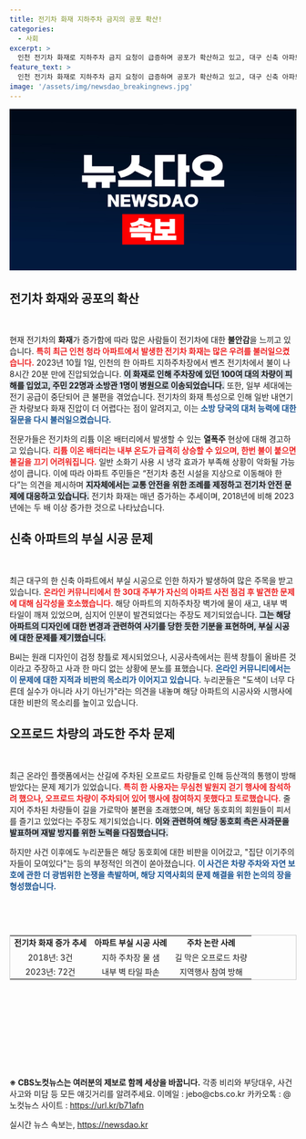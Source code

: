 ```yaml
---
title: 전기차 화재 지하주차 금지의 공포 확산!
categories:
  - 사회
excerpt: >
  인천 전기차 화재로 지하주차 금지 요청이 급증하며 공포가 확산하고 있고, 대구 신축 아파트의 부실시공 문제는 주민들의 분노를 일으키고 있습니다. 또한, 산길을 막아 논란이 된 오프로드 차량들에 대한 비판이 거세지고 있습니다. 이번 이슈들을 통해 현대 사회의 다양한 문제들을 함께 살펴보세요!
feature_text: >
  인천 전기차 화재로 지하주차 금지 요청이 급증하며 공포가 확산하고 있고, 대구 신축 아파트의 부실시공 문제는 주민들의 분노를 일으키고 있습니다. 또한, 산길을 막아 논란이 된 오프로드 차량들에 대한 비판이 거세지고 있습니다. 이번 이슈들을 통해 현대 사회의 다양한 문제들을 함께 살펴보세요!
image: '/assets/img/newsdao_breakingnews.jpg'
---
```


<p><img src="/assets/img/newsdao_breakingnews.jpg" alt="ontimetimes 속보" /></p>

<h2 data-ke-size="size26">전기차 화재와 공포의 확산</h2>

<p data-ke-size="size16">&nbsp;</p>

<p>현재 전기차의 <b>화재</b>가 증가함에 따라 많은 사람들이 전기차에 대한 <b>불안감</b>을 느끼고 있습니다. <b><span style="color: #ee2323;">특히 최근 인천 청라 아파트에서 발생한 전기차 화재는 많은 우려를 불러일으켰습니다.</span></b> 2023년 10월 1일, 인천의 한 아파트 지하주차장에서 벤츠 전기차에서 불이 나 8시간 20분 만에 진압되었습니다. <b><span style="background-color: #21538527;">이 화재로 인해 주차장에 있던 100여 대의 차량이 피해를 입었고, 주민 22명과 소방관 1명이 병원으로 이송되었습니다.</span></b> 또한, 일부 세대에는 전기 공급이 중단되어 큰 불편을 겪었습니다. 전기차의 화재 특성으로 인해 일반 내연기관 차량보다 화재 진압이 더 어렵다는 점이 알려지고, 이는 <b><span style="color: #1a5490;">소방 당국의 대처 능력에 대한 질문을 다시 불러일으켰습니다.</span></b></p>

<p>전문가들은 전기차의 리튬 이온 배터리에서 발생할 수 있는 <b>열폭주</b> 현상에 대해 경고하고 있습니다. <b><span style="color: #ee2323;">리튬 이온 배터리는 내부 온도가 급격히 상승할 수 있으며, 한번 불이 붙으면 불길을 끄기 어려워집니다.</span></b> 일반 소화기 사용 시 냉각 효과가 부족해 상황이 악화될 가능성이 큽니다. 이에 따라 아파트 주민들은 “전기차 충전 시설을 지상으로 이동해야 한다”는 의견을 제시하며 <b><span style="background-color: #21538527;">지자체에서는 교통 안전을 위한 조례를 제정하고 전기차 안전 문제에 대응하고 있습니다.</span></b> 전기차 화재는 매년 증가하는 추세이며, 2018년에 비해 2023년에는 두 배 이상 증가한 것으로 나타났습니다.</p>

<h2 data-ke-size="size26">신축 아파트의 부실 시공 문제</h2>

<p data-ke-size="size16">&nbsp;</p>

<p>최근 대구의 한 신축 아파트에서 부실 시공으로 인한 하자가 발생하여 많은 주목을 받고 있습니다. <b><span style="color: #ee2323;">온라인 커뮤니티에서 한 30대 주부가 자신의 아파트 사전 점검 후 발견한 문제에 대해 심각성을 호소했습니다.</span></b> 해당 아파트의 지하주차장 벽가에 물이 새고, 내부 벽 타일이 깨져 있었으며, 심지어 인분이 발견되었다는 주장도 제기되었습니다. <b><span style="background-color: #21538527;">그는 해당 아파트의 디자인에 대한 변경과 관련하여 사기를 당한 듯한 기분을 표현하며, 부실 시공에 대한 문제를 제기했습니다.</span></b> </p>

<p>B씨는 원래 디자인이 검정 창틀로 제시되었으나, 시공사측에서는 흰색 창틀이 올바른 것이라고 주장하고 사과 한 마디 없는 상황에 분노를 표했습니다. <b><span style="color: #1a5490;">온라인 커뮤니티에서는 이 문제에 대한 지적과 비판의 목소리가 이어지고 있습니다.</span></b> 누리꾼들은 "도색이 너무 다른데 실수가 아니라 사기 아닌가"라는 의견을 내놓며 해당 아파트의 시공사와 시행사에 대한 비판의 목소리를 높이고 있습니다.</p>

<h2 data-ke-size="size26">오프로드 차량의 과도한 주차 문제</h2>

<p data-ke-size="size16">&nbsp;</p>

<p>최근 온라인 플랫폼에서는 산길에 주차된 오프로드 차량들로 인해 등산객의 통행이 방해받았다는 문제 제기가 있었습니다. <b><span style="color: #ee2323;">특히 한 사용자는 무심천 발원지 걷기 행사에 참석하려 했으나, 오프로드 차량이 주차되어 있어 행사에 참여하지 못했다고 토로했습니다.</span></b> 줄지어 주차된 차량들이 길을 가로막아 불편을 초래했으며, 해당 동호회의 회원들이 피서를 즐기고 있었다는 주장도 제기되었습니다. <b><span style="background-color: #21538527;">이와 관련하여 해당 동호회 측은 사과문을 발표하며 재발 방지를 위한 노력을 다짐했습니다.</span></b></p>

<p>하지만 사건 이후에도 누리꾼들은 해당 동호회에 대한 비판을 이어갔고, "집단 이기주의자들이 모여있다"는 등의 부정적인 의견이 쏟아졌습니다. <b><span style="color: #1a5490;">이 사건은 차량 주차와 자연 보호에 관한 더 광범위한 논쟁을 촉발하며, 해당 지역사회의 문제 해결을 위한 논의의 장을 형성했습니다.</span></b></p>

<p data-ke-size="size16">&nbsp;</p>

<p data-ke-size="size16">&nbsp;</p>

<table style="border: 1px solid #ccc; width: 100%;">
    <tr>
        <td style="text-align: center; height: 17px;"><b>전기차 화재 증가 추세</b></td>
        <td style="text-align: center; height: 17px;"><b>아파트 부실 시공 사례</b></td>
        <td style="text-align: center; height: 17px;"><b>주차 논란 사례</b></td>
    </tr>
    <tr>
        <td style="text-align: center; height: 17px;">2018년: 3건</td>
        <td style="text-align: center; height: 17px;">지하 주차장 물 샘</td>
        <td style="text-align: center; height: 17px;">길 막은 오프로드 차량</td>
    </tr>
    <tr>
        <td style="text-align: center; height: 17px;">2023년: 72건</td>
        <td style="text-align: center; height: 17px;">내부 벽 타일 파손</td>
        <td style="text-align: center; height: 17px;">지역행사 참여 방해</td>
    </tr>
</table>

<p data-ke-size="size16">&nbsp;</p>  

<p data-ke-size="size16">&nbsp;</p>  

<p data-ke-size="size16">&nbsp;</p>  

<p data-ke-size="size16">&nbsp;</p> 

<p data-ke-size="size16">&nbsp;</p> 

<p><b>※ CBS노컷뉴스는 여러분의 제보로 함께 세상을 바꿉니다.</b> 각종 비리와 부당대우, 사건사고와 미담 등 모든 얘깃거리를 알려주세요. 이메일 : jebo@cbs.co.kr 카카오톡 : @노컷뉴스 사이트 : <a href="https://url.kr/b71afn">https://url.kr/b71afn</a></p>
실시간 뉴스 속보는, <a href="https://newsdao.kr" rel="dofollow">https://newsdao.kr</a>


